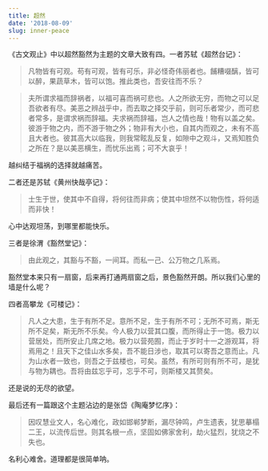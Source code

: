 ```yaml
---
title: 超然
date: '2018-08-09'
slug: inner-peace
---
```


《古文观止》中以超然豁然为主题的文章大致有四。一者苏轼《超然台记》：

> 凡物皆有可观。苟有可观，皆有可乐，非必怪奇伟丽者也。餔糟啜醨，皆可以醉，果蔬草木，皆可以饱。推此类也，吾安往而不乐？ 

> 夫所谓求福而辞祸者，以福可喜而祸可悲也。人之所欲无穷，而物之可以足吾欲者有尽。美恶之辨战乎中，而去取之择交乎前，则可乐者常少，而可悲者常多，是谓求祸而辞福。夫求祸而辞福，岂人之情也哉！物有以盖之矣。彼游于物之内，而不游于物之外；物非有大小也，自其内而观之，未有不高且大者也。彼其高大以临我，则我常眩乱反复，如隙中之观斗，又焉知胜负之所在？是以美恶横生，而忧乐出焉；可不大哀乎！ 

越纠结于福祸的选择就越痛苦。

二者还是苏轼《黄州快哉亭记》：

> 士生于世，使其中不自得，将何往而非病；使其中坦然不以物伤性，将何适而非快！

心中达观坦荡，到哪里都能快乐。

三者是徐渭《豁然堂记》：

> 由此观之，其豁与不豁，一间耳。而私一己、公万物之几系焉。

豁然堂本来只有一扇窗，后来再打通两扇窗之后，景色豁然开朗。所以我们心里的墙是什么呢？

四者高攀龙《可楼记》：

> 凡人之大患，生于有所不足。意所不足，生于有所不可；无所不可焉，斯无所不足矣，斯无所不乐矣。今人极力以营其口腹，而所得止于一饱。极力以营居处，而所安止几席之地。极力以营苑囿，而止于岁时十一之游观耳，将焉用之！且天下之佳山水多矣，吾不能日涉也，取其可以寄吾之意而止。凡为山水者一致也，则吾之于兹楼也，可矣。虽然，有所可则有所不可，是犹与物为耦也。吾将由兹忘乎可，忘乎不可，则斯楼又其赘矣。 

还是说的无尽的欲望。

最后还有一篇跟这个主题沾边的是张岱《陶庵梦忆序》：

> 因叹慧业文人，名心难化，政如邯郸梦断，漏尽钟鸣，卢生遗表，犹思摹榻二王，以流传后世。则其名根一点，坚固如佛家舍利，劫火猛烈，犹烧之不失也。 

名利心难舍。道理都是很简单呐。
